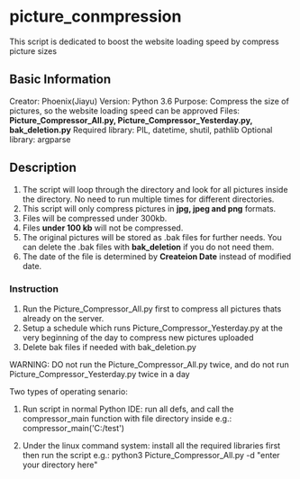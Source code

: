 # picture_conmpression
This script is dedicated to boost the website loading speed by compress picture sizes
## Basic Information
Creator: Phoenix(Jiayu)
Version: Python 3.6
Purpose: Compress the size of pictures, so the website loading speed can be approved
Files: **Picture_Compressor_All.py, Picture_Compressor_Yesterday.py, bak_deletion.py**
Required library: PIL, datetime, shutil, pathlib
Optional library: argparse

## Description
1. The script will loop through the directory and look for all pictures inside the directory. No need to run multiple times for different directories.
2. This script will only compress pictures in **jpg, jpeg and png** formats.
3. Files will be compressed under 300kb.
4. Files **under 100 kb** will not be compressed.
5. The original pictures will be stored as .bak files for further needs. You can delete the .bak files with **bak_deletion** if you do not need them.
6. The date of the file is determined by **Createion Date** instead of modified date.

### Instruction
1. Run the Picture_Compressor_All.py first to compress all pictures thats already on the server.
2. Setup a schedule which runs Picture_Compressor_Yesterday.py at the very beginning of the day to compress new pictures uploaded
3. Delete bak files if needed with bak_deletion.py

WARNING: DO not run the Picture_Compressor_All.py twice, and do not run Picture_Compressor_Yesterday.py twice in a day

Two types of operating senario:
1. Run script in normal Python IDE: 
 run all defs, and call the compressor_main function with file directory inside
  e.g.: compressor_main('C:/test')


2. Under the linux command system: install all the required libraries first then run the script
  e.g.: python3 Picture_Compressor_All.py -d "enter your directory here"
